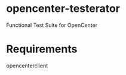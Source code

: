 opencenter-testerator
================

Functional Test Suite for OpenCenter



Requirements
==============

opencenterclient


